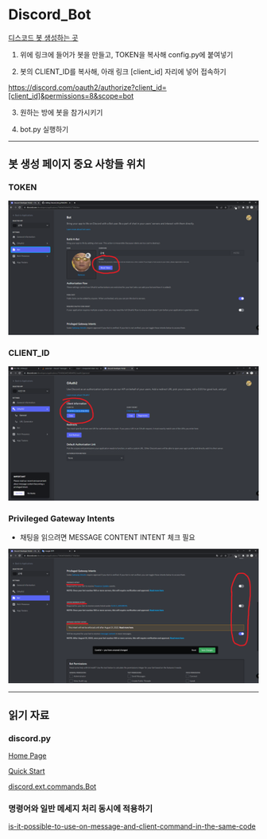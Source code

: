 # Discord_Bot

[디스코드 봇 생성하는 곳](https://discord.com/developers/applications)

1. 위에 링크에 들어가 봇을 만들고, TOKEN을 복사해 config.py에 붙여넣기

2. 봇의 CLIENT_ID를 복사해, 아래 링크 [client_id] 자리에 넣어 접속하기

https://discord.com/oauth2/authorize?client_id=[client_id]&permissions=8&scope=bot

3. 원하는 방에 봇을 참가시키기

4. bot.py 실행하기

---

## 봇 생성 페이지 중요 사항들 위치

### TOKEN
![](img/token.png)

### CLIENT_ID
![](img/client_id.png)

### Privileged Gateway Intents
- 채팅을 읽으려면 MESSAGE CONTENT INTENT 체크 필요

![](img/privileged_gateway_intents.png)

---

## 읽기 자료

### discord.py

[Home Page]()

[Quick Start](https://discordpy.readthedocs.io/en/stable/quickstart.html)

[discord.ext.commands.Bot](https://discordpy.readthedocs.io/en/stable/ext/commands/api.html#bots)


### 명령어와 일반 메세지 처리 동시에 적용하기
[is-it-possible-to-use-on-message-and-client-command-in-the-same-code](https://stackoverflow.com/questions/62150817/is-it-possible-to-use-on-message-and-client-command-in-the-same-code)